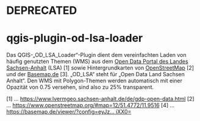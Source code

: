 # DEPRECATED
# qgis-plugin-od-lsa-loader

Das QGIS-„OD_LSA_Loader“-Plugin dient dem vereinfachten Laden von häufig genutzten Themen (WMS) aus dem [Open Data Portal des Landes Sachsen-Anhalt](https://www.lvermgeo.sachsen-anhalt.de/de/gdp-open-data.html) (LSA) [1] sowie Hintergrundkarten von [OpenStreetMap](https://www.openstreetmap.org/#map=12/51.4772/11.9516) [2] und der [Basemap.de](https://basemap.de/viewer/?config=eyJzdHlsZUlEIjowLCJleHRlcm5hbFN0eWxlVVJMIjoiIiwiem9vbSI6MTEuNzIsImxvbiI6MTEuOTU3OSwibGF0Ijo1MS40NzU4LCJwaXRjaCI6MCwiYmVhcmluZyI6MCwic2F0dXJhdGlvbiI6MCwiYnJpZ2h0bmVzcyI6MCwiY2hhbmdlZExheWVycyI6W10sImNoYW5nZWRTdWJHcm91cHMiOltdLCJoaWRkZW5TdWJHcm91cHMiOltdLCJoaWRkZW5MYXllcnMiOls5MSw5NCw0NjMsNDY1LDQ2OSw0OTMsNDk4LDEzNCwzNjQsMzQyLDMzMiwzMzMsMzM0LDUxMSw0NDYsMTY2LDE3MSwxNzYsMzgxLDQzOCw0MzldLCJoaWRkZW5Db250cm9scyI6WyJ6b29tbGV2ZWwiXX0=) [3]. „OD_LSA“ steht für „Open Data Land Sachsen Anhalt“. Den WMS mit Polygon-Themen werden automatisch mit einer Opazität von 0.75 versehen, sind also zu 25% transparent. 

[1] … https://www.lvermgeo.sachsen-anhalt.de/de/gdp-open-data.html
[2] … https://www.openstreetmap.org/#map=12/51.4772/11.9516
[4] … [https://basemap.de/viewer/?config=eyJz… iXX0=](https://basemap.de/viewer/?config=eyJzdHlsZUlEIjowLCJleHRlcm5hbFN0eWxlVVJMIjoiIiwiem9vbSI6MTEuNzIsImxvbiI6MTEuOTU3OSwibGF0Ijo1MS40NzU4LCJwaXRjaCI6MCwiYmVhcmluZyI6MCwic2F0dXJhdGlvbiI6MCwiYnJpZ2h0bmVzcyI6MCwiY2hhbmdlZExheWVycyI6W10sImNoYW5nZWRTdWJHcm91cHMiOltdLCJoaWRkZW5TdWJHcm91cHMiOltdLCJoaWRkZW5MYXllcnMiOls5MSw5NCw0NjMsNDY1LDQ2OSw0OTMsNDk4LDEzNCwzNjQsMzQyLDMzMiwzMzMsMzM0LDUxMSw0NDYsMTY2LDE3MSwxNzYsMzgxLDQzOCw0MzldLCJoaWRkZW5Db250cm9scyI6WyJ6b29tbGV2ZWwiXX0=)
